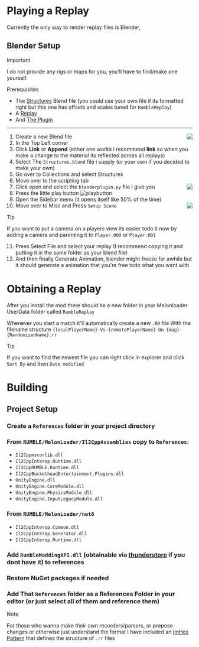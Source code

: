 
# Playing a Replay

Currently the only way to render replay files is Blender,
## Blender Setup

> [!Important]
> I do not provide any rigs or maps for you, you'll have to find/make one yourself

Prerequisites
* The [Structures](https://github.com/blankochan/RumbleReplay/blob/master/BlenderPlugin/Structures.blend?raw=true) Blend file (you could use your own file if its formatted right but this one has offsets and scales tuned for `RumbleReplay`)
* A [Replay](#obtaining-a-replay) 
* And [The Plugin](BlenderPlugin/blenderplugin.py?raw=true)
---
1. Create a new Blend file<img align="right" src=https://github.com/user-attachments/assets/3080ba76-7dd9-4749-ab9a-9458fb7dd04f>
2. In the Top Left corner
3. Click **Link** or **Append** (either one works i recommend **link** so when you make a change to the material its reflected across all replays)
4. Select The `Structures.blend` file i supply (or your own if you decided to make your own)
5. Go over to Collections and select Structures
6. Move over to the scripting tab 
7. Click open and select the `blenderplugin.py` file I give you<img align="right" src=https://github.com/user-attachments/assets/e6f09c80-d301-4672-b7bf-40d47890c650>
8. Press the little play button ![playbutton](https://github.com/user-attachments/assets/920b4c27-2d56-461a-bbd6-d8e1403d8cf6)
9. Open the Sidebar menu (it opens itself like 50% of the time)
10. Move over to Misc and Press `Setup Scene` <img align="right" src="https://github.com/user-attachments/assets/ace6617d-8c1d-40ca-8d93-dafdcf6ae0b7">

> [!Tip]
>  If you want to put a camera on a players view its easier todo it now by adding a camera and parenting it to `Player.000` or `Player.001`

11. Press Select File and select your replay (I recommend copying it and putting it in the same folder as your blend file)
12. And then finally Generate Animation, blender might freeze for awhile but it should generate a animation that you're free todo what you want with
# Obtaining a Replay

After you install the mod there should be a new folder in your Melonloader UserData folder called `RumbleReplay`

Whenever you start a match it'll automatically create a new `.RR` file
With the filename structure `{localPlayerName}-Vs-{remotePlayerName} On {map}-{RandomizedName}.rr`

> [!Tip]
> If you want to find the newest file you can right click in explorer and click `Sort By` and then `Date modified`

# Building
## Project Setup

### Create a `References` folder in your project directory
### From `RUMBLE/MelonLoader/Il2CppAssemblies` copy to `References`:

- `Il2Cppmscorlib.dll`
- `Il2CppInterop.Runtime.dll`
- `Il2CppRUMBLE.Runtime.dll`
- `Il2CppBucketheadEntertainment.Plugins.dll` 
- `UnityEngine.dll` 
- `UnityEngine.CoreModule.dll` 
- `UnityEngine.PhysicsModule.dll`
- `UnityEngine.InputLegacyModule.dll` 
### From `RUMBLE/MelonLoader/net6` 

* `Il2CppInterop.Common.dll`
* `Il2CppInterop.Generator.dll`
* `Il2CppInterop.Runtime.dll`

### Add `RumbleModdingAPI.dll` (obtainable via [thunderstore](https://thunderstore.io/c/rumble/p/UlvakSkillz/RumbleModdingAPI/) if you dont have it) to references
### Restore NuGet packages if needed
### Add That `References` folder as a References Folder in your editor (or just select all of them and reference them)

> [!NOTE]
> For those who wanna make their own recorders/parsers, or prepose changes or otherwise just understand the format
> I have included an [ImHex Pattern](https://raw.githubusercontent.com/blankochan/RumbleReplay/refs/heads/master/v2RRparser.hexpat) that defines the structure of `.rr` files 
